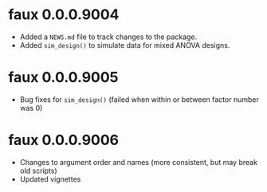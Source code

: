 # faux 0.0.0.9004

* Added a `NEWS.md` file to track changes to the package.
* Added `sim_design()` to simulate data for mixed ANOVA designs.

# faux 0.0.0.9005

* Bug fixes for `sim_design()` (failed when within or between factor number was 0)

# faux 0.0.0.9006

* Changes to argument order and names (more consistent, but may break old scripts)
* Updated vignettes